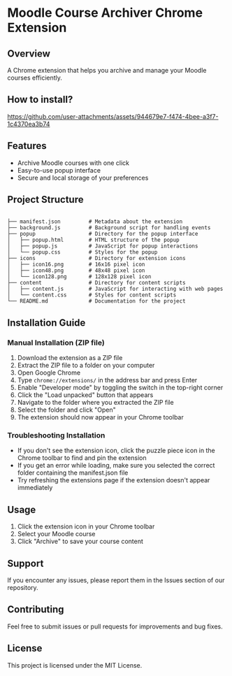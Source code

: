 # Moodle Course Archiver Chrome Extension

## Overview
A Chrome extension that helps you archive and manage your Moodle courses efficiently.

## How to install?



https://github.com/user-attachments/assets/944679e7-f474-4bee-a3f7-1c4370ea3b74



## Features
- Archive Moodle courses with one click
- Easy-to-use popup interface
- Secure and local storage of your preferences

## Project Structure
```

├── manifest.json         # Metadata about the extension
├── background.js         # Background script for handling events
├── popup                 # Directory for the popup interface
│   ├── popup.html        # HTML structure of the popup
│   ├── popup.js          # JavaScript for popup interactions
│   └── popup.css         # Styles for the popup
├── icons                 # Directory for extension icons
│   ├── icon16.png        # 16x16 pixel icon
│   ├── icon48.png        # 48x48 pixel icon
│   └── icon128.png       # 128x128 pixel icon
├── content               # Directory for content scripts
│   ├── content.js        # JavaScript for interacting with web pages
│   └── content.css       # Styles for content scripts
└── README.md             # Documentation for the project
```

## Installation Guide

### Manual Installation (ZIP file)
1. Download the extension as a ZIP file
2. Extract the ZIP file to a folder on your computer
3. Open Google Chrome
4. Type `chrome://extensions/` in the address bar and press Enter
5. Enable "Developer mode" by toggling the switch in the top-right corner
6. Click the "Load unpacked" button that appears
7. Navigate to the folder where you extracted the ZIP file
8. Select the folder and click "Open"
9. The extension should now appear in your Chrome toolbar

### Troubleshooting Installation
- If you don't see the extension icon, click the puzzle piece icon in the Chrome toolbar to find and pin the extension
- If you get an error while loading, make sure you selected the correct folder containing the manifest.json file
- Try refreshing the extensions page if the extension doesn't appear immediately

## Usage
1. Click the extension icon in your Chrome toolbar
2. Select your Moodle course
3. Click "Archive" to save your course content

## Support
If you encounter any issues, please report them in the Issues section of our repository.

## Contributing
Feel free to submit issues or pull requests for improvements and bug fixes. 

## License
This project is licensed under the MIT License.
